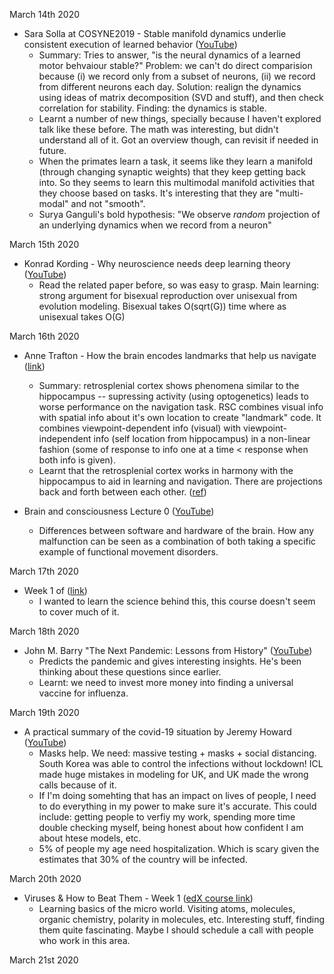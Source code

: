 March 14th 2020
- Sara Solla at COSYNE2019 - Stable manifold dynamics underlie consistent execution of learned behavior ([YouTube](https://www.youtube.com/watch?v=-0JRw1kTSIs))
	- Summary: Tries to answer, "is the neural dynamics of a learned motor behvaiour stable?" Problem: we can't do direct comparision because (i) we record only from a subset of neurons, (ii) we record from different neurons each day. Solution: realign the dynamics using ideas of matrix decomposition (SVD and stuff), and then check correlation for stability. Finding: the dynamics is stable. 
	- Learnt a number of new things, specially because I haven't explored talk like these before. The math was interesting, but didn't understand all of it. Got an overview though, can revisit if needed in future.
	- When the primates learn a task, it seems like they learn a manifold (through changing synaptic weights) that they keep getting back into. So they seems to learn this multimodal manifold activities that they choose based on tasks. It's interesting that they are "multi-modal" and not "smooth".
	- Surya Ganguli's bold hypothesis: "We observe *random* projection of an underlying dynamics when we record from a neuron"

March 15th 2020
- Konrad Kording - Why neuroscience needs deep learning theory ([YouTube](https://www.youtube.com/watch?v=GgzRdQ5nm0U))
	- Read the related paper before, so was easy to grasp. Main learning: strong argument for bisexual reproduction over unisexual from evolution modeling. Bisexual takes O(sqrt(G)) time where as unisexual takes O(G) 

March 16th 2020
- Anne Trafton - How the brain encodes landmarks that help us navigate ([link](https://bcs.mit.edu/news-events/news/how-brain-encodes-landmarks-help-us-navigate))
	- Summary: retrosplenial cortex shows phenomena similar to the hippocampus -- supressing activity (using optogenetics) leads to worse performance on the navigation task. RSC combines visual info with spatial info about it's own location to create "landmark" code. It combines viewpoint-dependent info (visual) with viewpoint-independent info (self location from hippocampus) in a non-linear fashion (some of response to info one at a time < response when both info is given). 
	- Learnt that the retrosplenial cortex works in harmony with the hippocampus to aid in learning and navigation. There are projections back and forth between each other. ([ref](https://www.nature.com/articles/nrn2733))

- Brain and consciousness Lecture 0  ([YouTube](https://www.youtube.com/watch?v=qMWyA9OvKUM&list=PLJYRsbTsAfaoXNHCyoPbEQM-phunY7AtJ&index=1))
	- Differences between software and hardware of the brain. How any malfunction can be seen as a combination of both taking a specific example of functional movement disorders.

March 17th 2020
- Week 1 of ([link](https://www.coursera.org/learn/covid-19))
	- I wanted to learn the science behind this, this course doesn't seem to cover much of it.

March 18th 2020
- John M. Barry "The Next Pandemic: Lessons from History" ([YouTube](https://www.youtube.com/watch?v=m9cmAahzVEc))
	- Predicts the pandemic and gives interesting insights. He's been thinking about these questions since earlier. 
	- Learnt: we need to invest more money into finding a universal vaccine for influenza. 

March 19th 2020
- A practical summary of the covid-19 situation by Jeremy Howard ([YouTube](https://www.youtube.com/watch?v=GZ0yNMnvwqY))
	- Masks help. We need: massive testing + masks + social distancing. South Korea was able to control the infections without lockdown! ICL made huge mistakes in modeling for UK, and UK made the wrong calls because of it. 
	- If I'm doing somehting that has an impact on lives of people, I need to do everything in my power to make sure it's accurate. This could include: getting people to verfiy my work, spending more time double checking myself, being honest about how confident I am about htese models, etc.
	- 5% of people my age need hospitalization. Which is scary given the estimates that 30% of the country will be infected. 

March 20th 2020
- Viruses & How to Beat Them - Week 1 ([edX course link](https://www.edx.org/learn/immunology))
	- Learning basics of the micro world. Visiting atoms, molecules, organic chemistry, polarity in molecules, etc. Interesting stuff, finding them quite fascinating. Maybe I should schedule a call with people who work in this area.

March 21st 2020

